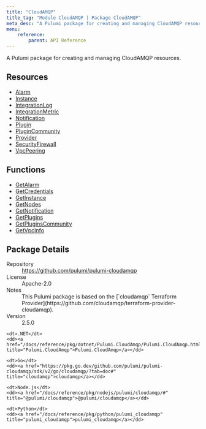 ```yaml
---
title: "CloudAMQP"
title_tag: "Module CloudAMQP | Package CloudAMQP"
meta_desc: "A Pulumi package for creating and managing CloudAMQP resources."
menu:
    reference:
        parent: API Reference
---
```


<!-- WARNING: this file was generated by Pulumi Docs Generator. -->
<!-- Do not edit by hand unless you're certain you know what you are doing! -->

A Pulumi package for creating and managing CloudAMQP resources.

<h2 id="resources">Resources</h2>
<ul class="api">
    <li><a href="alarm" title="Alarm"><span class="symbol resource"></span>Alarm</a></li>
    <li><a href="instance" title="Instance"><span class="symbol resource"></span>Instance</a></li>
    <li><a href="integrationlog" title="IntegrationLog"><span class="symbol resource"></span>IntegrationLog</a></li>
    <li><a href="integrationmetric" title="IntegrationMetric"><span class="symbol resource"></span>IntegrationMetric</a></li>
    <li><a href="notification" title="Notification"><span class="symbol resource"></span>Notification</a></li>
    <li><a href="plugin" title="Plugin"><span class="symbol resource"></span>Plugin</a></li>
    <li><a href="plugincommunity" title="PluginCommunity"><span class="symbol resource"></span>PluginCommunity</a></li>
    <li><a href="provider" title="Provider"><span class="symbol resource"></span>Provider</a></li>
    <li><a href="securityfirewall" title="SecurityFirewall"><span class="symbol resource"></span>SecurityFirewall</a></li>
    <li><a href="vpcpeering" title="VpcPeering"><span class="symbol resource"></span>VpcPeering</a></li>
</ul>

<h2 id="functions">Functions</h2>
<ul class="api">
    <li><a href="getalarm" title="GetAlarm"><span class="symbol function"></span>GetAlarm</a></li>
    <li><a href="getcredentials" title="GetCredentials"><span class="symbol function"></span>GetCredentials</a></li>
    <li><a href="getinstance" title="GetInstance"><span class="symbol function"></span>GetInstance</a></li>
    <li><a href="getnodes" title="GetNodes"><span class="symbol function"></span>GetNodes</a></li>
    <li><a href="getnotification" title="GetNotification"><span class="symbol function"></span>GetNotification</a></li>
    <li><a href="getplugins" title="GetPlugins"><span class="symbol function"></span>GetPlugins</a></li>
    <li><a href="getpluginscommunity" title="GetPluginsCommunity"><span class="symbol function"></span>GetPluginsCommunity</a></li>
    <li><a href="getvpcinfo" title="GetVpcInfo"><span class="symbol function"></span>GetVpcInfo</a></li>
</ul>

<h2 id="package-details">Package Details</h2>
<dl class="package-details">
	<dt>Repository</dt>
	<dd><a href="https://github.com/pulumi/pulumi-cloudamqp">https://github.com/pulumi/pulumi-cloudamqp</a></dd>
	<dt>License</dt>
	<dd>Apache-2.0</dd>
	<dt>Notes</dt>
	<dd>This Pulumi package is based on the [`cloudamqp` Terraform Provider](https://github.com/cloudamqp/terraform-provider-cloudamqp).</dd>
	<dt>Version</dt>
	<dd>2.5.0</dd>
</dl>



<dl class="tabular">

    <dt>.NET</dt>
    <dd><a href="/docs/reference/pkg/dotnet/Pulumi.CloudAmqp/Pulumi.CloudAmqp.html" title="Pulumi.CloudAmqp">Pulumi.CloudAmqp</a></dd>

    <dt>Go</dt>
    <dd><a href="https://pkg.go.dev/github.com/pulumi/pulumi-cloudamqp/sdk/v2/go/cloudamqp/?tab=doc#" title="cloudamqp">cloudamqp</a></dd>

    <dt>Node.js</dt>
    <dd><a href="/docs/reference/pkg/nodejs/pulumi/cloudamqp/#" title="@pulumi/cloudamqp">@pulumi/cloudamqp</a></dd>

    <dt>Python</dt>
    <dd><a href="/docs/reference/pkg/python/pulumi_cloudamqp" title="pulumi_cloudamqp">pulumi_cloudamqp</a></dd>

</dl>


